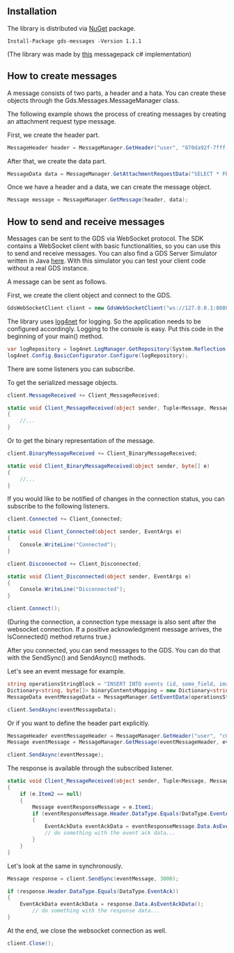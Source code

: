 ## Installation

The library is distributed via [NuGet](https://www.nuget.org/packages/gds-messages/) package.

`Install-Package gds-messages -Version 1.1.1`

(The library was made by [this](https://github.com/neuecc/MessagePack-CSharp) messagepack c# implementation)

## How to create messages

A message consists of two parts, a header and a hata. You can create these objects through the Gds.Messages.MessageManager class.

The following example shows the process of creating messages by creating an attachment request type message.

First, we create the header part.
```csharp
MessageHeader header = MessageManager.GetHeader("user", "870da92f-7fff-48af-825e-05351ef97acd", 1582612168230, 1582612168230, false, null, null, null, null, DataType.AttachmentRequest);
```

After that, we create the data part.
```csharp
MessageData data = MessageManager.GetAttachmentRequestData("SELECT * FROM \"events-@attachment\" WHERE id='ATID202001010000000000' and ownerid='EVNT202001010000000000' FOR UPDATE WAIT 86400");
```

Once we have a header and a data, we can create the message object.
```csharp
Message message = MessageManager.GetMessage(header, data);
```

## How to send and receive messages

Messages can be sent to the GDS via WebSocket protocol. The SDK contains a WebSocket client with basic functionalities, so you can use this to send and receive messages.
You can also find a GDS Server Simulator written in Java [here](https://github.com/arh-eu/gds-server-simulator). With this simulator you can test your client code without a real GDS instance.

A message can be sent as follows.

First, we create the client object and connect to the GDS.
```csharp
GdsWebSocketClient client = new GdsWebSocketClient("ws://127.0.0.1:8080/gate", "user", null);
``` 

The library uses [log4net](https://logging.apache.org/log4net/) for logging. So the application needs to be configured accordingly.
Logging to the console is easy. Put this code in the beginning of your main() method.
```csharp
var logRepository = log4net.LogManager.GetRepository(System.Reflection.Assembly.GetEntryAssembly());    
log4net.Config.BasicConfigurator.Configure(logRepository);
```

There are some listeners you can subscribe.

To get the serialized message objects.
```csharp
client.MessageReceived += Client_MessageReceived;

static void Client_MessageReceived(object sender, Tuple<Message, MessagePackSerializationException> e)
{
    //...
}

```

Or to get the binary representation of the message.
```csharp
client.BinaryMessageReceived += Client_BinaryMessageReceived;

static void Client_BinaryMessageReceived(object sender, byte[] e)
{
	//...
}
```

If you would like to be notified of changes in the connection status, you can subscribe to the following listeners.
```csharp
client.Connected += Client_Connected;

static void Client_Connected(object sender, EventArgs e)
{
    Console.WriteLine("Connected");
}
```

```csharp
client.Disconnected += Client_Disconnected;

static void Client_Disconnected(object sender, EventArgs e)
{
    Console.WriteLine("Disconnected");
}
```

```csharp
client.Connect();
``` 

(During the connection, a connection type message is also sent after the websocket connection. If a positive acknowledgment message arrives, the IsConnected() method returns true.)

After you connected, you can send messages to the GDS. You can do that with the SendSync() and SendAsync() methods.

Let's see an event message for example.

```csharp
string operationsStringBlock = "INSERT INTO events (id, some_field, images) VALUES('EVNT202001010000000000', 'some_field', array('ATID202001010000000000'));INSERT INTO \"events-@attachment\" (id, meta, data) VALUES('ATID202001010000000000', 'some_meta', 0x62696e6172795f6964315f6578616d706c65)";
Dictionary<string, byte[]> binaryContentsMapping = new Dictionary<string, byte[]> { { "62696e6172795f69645f6578616d706c65", new byte[] { 1, 2, 3 } } };
MessageData eventMessageData = MessageManager.GetEventData(operationsStringBlock, binaryContentsMapping);

client.SendAsync(eventMessageData);
```

Or if you want to define the header part explicitly.
```csharp
MessageHeader eventMessageHeader = MessageManager.GetHeader("user", "c08ea082-9dbf-4d96-be36-4e4eab6ae624", 1582612168230, 1582612168230, false, null, null, null, null, DataType.Event);
Message eventMessage = MessageManager.GetMessage(eventMessageHeader, eventMessageData);

client.SendAsync(eventMessage);
```

The response is available through the subscribed listener.
```csharp
static void Client_MessageReceived(object sender, Tuple<Message, MessagePackSerializationException> e)
{
    if (e.Item2 == null)
    {
        Message eventResponseMessage = e.Item1;
        if (eventResponseMessage.Header.DataType.Equals(DataType.EventAck))
        {
            EventAckData eventAckData = eventResponseMessage.Data.AsEventAckData();
            // do something with the event ack data...
        }
    }
}
```

Let's look at the same in synchronously.
```csharp
Message response = client.SendSync(eventMessage, 3000);

if (response.Header.DataType.Equals(DataType.EventAck))
{
	EventAckData eventAckData = response.Data.AsEventAckData();
		// do something with the response data...
}
```


At the end, we close the websocket connection as well.
```csharp
client.Close();
```
